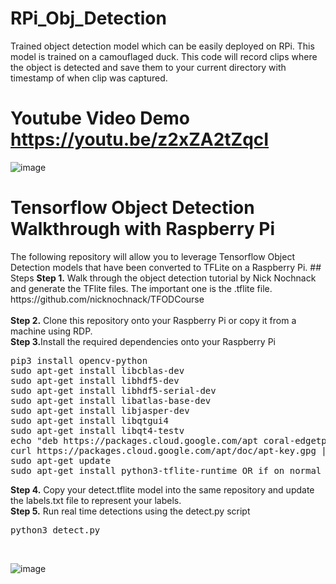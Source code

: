 # RPi_Obj_Detection
Trained object detection model which can be easily deployed on RPi. This model is trained on a camouflaged duck.
This code will record clips where the object is detected and save them to your current directory with timestamp of when clip was captured.

# Youtube Video Demo https://youtu.be/z2xZA2tZqcI

![image](https://user-images.githubusercontent.com/64171887/191004641-bfc8b554-cc01-4afd-a472-0c49728b5c25.png)

# Tensorflow Object Detection Walkthrough with Raspberry Pi
<p>The following repository will allow you to leverage Tensorflow Object Detection models that have been converted to TFLite on a Raspberry Pi.
## Steps
<b>Step 1.</b> Walk through the object detection tutorial by Nick Nochnack and generate the TFlite files. The important one is the .tflite file. https://github.com/nicknochnack/TFODCourse
<br/><br/>
<b>Step 2.</b> Clone this repository onto your Raspberry Pi or copy it from a machine using RDP.
<b><br/>Step 3.</b>Install the required dependencies onto your Raspberry Pi
<pre>
pip3 install opencv-python 
sudo apt-get install libcblas-dev
sudo apt-get install libhdf5-dev
sudo apt-get install libhdf5-serial-dev
sudo apt-get install libatlas-base-dev
sudo apt-get install libjasper-dev 
sudo apt-get install libqtgui4 
sudo apt-get install libqt4-testv
echo "deb https://packages.cloud.google.com/apt coral-edgetpu-stable main" | sudo tee /etc/apt/sources.list.d/coral-edgetpu.list
curl https://packages.cloud.google.com/apt/doc/apt-key.gpg | sudo apt-key add -
sudo apt-get update
sudo apt-get install python3-tflite-runtime OR if on normal linux machine python3 -m pip install tflite-runtime
</pre>
<b>Step 4.</b> Copy your detect.tflite model into the same repository and update the labels.txt file to represent your labels. 
<br/>
<b>Step 5.</b> Run real time detections using the detect.py script
<pre>python3 detect.py</pre>
<br/>

![image](https://user-images.githubusercontent.com/64171887/191005645-9781860e-91b2-41ba-b45d-2c7033e59f5f.png)
